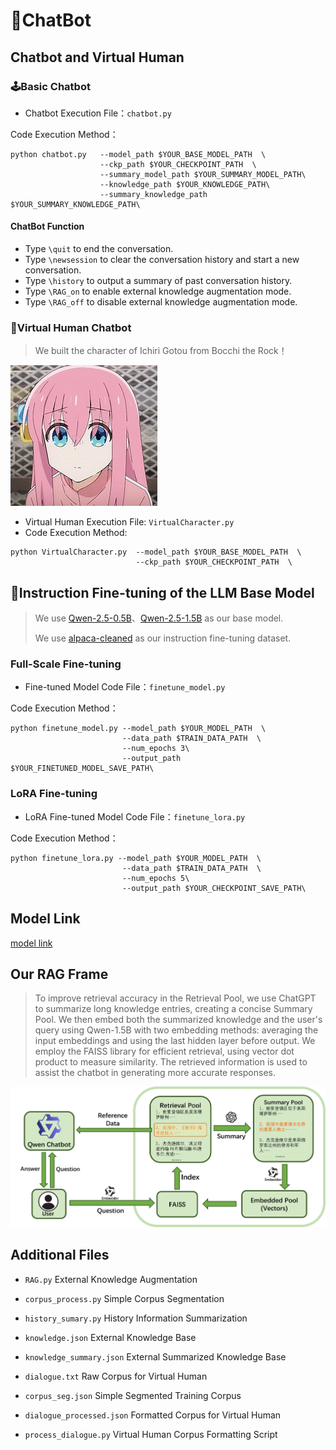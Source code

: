 # 🤖ChatBot

## Chatbot and Virtual Human
### 🕹️Basic Chatbot
* Chatbot Execution File：`chatbot.py`

Code Execution Method：
```
python chatbot.py   --model_path $YOUR_BASE_MODEL_PATH  \
                    --ckp_path $YOUR_CHECKPOINT_PATH  \
                    --summary_model_path $YOUR_SUMMARY_MODEL_PATH\
                    --knowledge_path $YOUR_KNOWLEDGE_PATH\
                    --summary_knowledge_path $YOUR_SUMMARY_KNOWLEDGE_PATH\
```
#### ChatBot Function
- Type `\quit` to end the conversation.
- Type `\newsession` to clear the conversation history and start a new conversation.
- Type `\history` to output a summary of past conversation history.
- Type `\RAG_on` to enable external knowledge augmentation mode.
- Type `\RAG_off` to disable external knowledge augmentation mode.


### 🎸Virtual Human Chatbot
> We built the character of Ichiri Gotou from Bocchi the Rock！

![bocchi](/bocchi.jpg)


* Virtual Human Execution File: `VirtualCharacter.py`
* Code Execution Method:
```
python VirtualCharacter.py  --model_path $YOUR_BASE_MODEL_PATH  \
                            --ckp_path $YOUR_CHECKPOINT_PATH  \
```


## 🚀Instruction Fine-tuning of the LLM Base Model
> We use [Qwen-2.5-0.5B](https://huggingface.co/Qwen/Qwen2.5-0.5B)、[Qwen-2.5-1.5B](https://huggingface.co/Qwen/Qwen2.5-1.5B) as our base model.
>
> We use [alpaca-cleaned](https://huggingface.co/datasets/yahma/alpaca-cleaned) as our instruction fine-tuning dataset.
### Full-Scale Fine-tuning
* Fine-tuned Model Code File：`finetune_model.py`


Code Execution Method：
```
python finetune_model.py --model_path $YOUR_MODEL_PATH  \
                         --data_path $TRAIN_DATA_PATH  \
                         --num_epochs 3\
                         --output_path $YOUR_FINETUNED_MODEL_SAVE_PATH\
```



### LoRA Fine-tuning
* LoRA Fine-tuned Model Code File：`finetune_lora.py`

Code Execution Method：
```
python finetune_lora.py --model_path $YOUR_MODEL_PATH  \
                         --data_path $TRAIN_DATA_PATH  \
                         --num_epochs 5\
                         --output_path $YOUR_CHECKPOINT_SAVE_PATH\
```


## Model Link
[model link](https://jbox.sjtu.edu.cn/l/812Wce)


## Our RAG Frame

> To improve retrieval accuracy in the Retrieval Pool, we use ChatGPT to summarize long knowledge entries, creating a concise Summary Pool. We then embed both the summarized knowledge and the user's query using Qwen-1.5B with two embedding methods: averaging the input embeddings and using the last hidden layer before output. We employ the FAISS library for efficient retrieval, using vector dot product to measure similarity. The retrieved information is used to assist the chatbot in generating more accurate responses.

![RAG Frame](/RAG.png)


## Additional Files
* `RAG.py` External Knowledge Augmentation
* `corpus_process.py` Simple Corpus Segmentation
* `history_sumary.py` History Information Summarization
* `knowledge.json` External Knowledge Base
* `knowledge_summary.json` External Summarized Knowledge Base

* `dialogue.txt` Raw Corpus for Virtual Human
* `corpus_seg.json` Simple Segmented Training Corpus
* `dialogue_processed.json` Formatted Corpus for Virtual Human
* `process_dialogue.py` Virtual Human Corpus Formatting Script



















